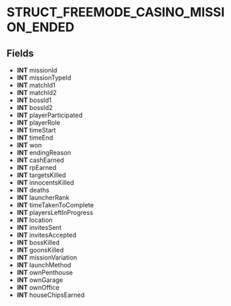 # STRUCT_FREEMODE_CASINO_MISSION_ENDED

## Fields
* **INT** missionId
* **INT** missionTypeId
* **INT** matchId1
* **INT** matchId2
* **INT** bossId1
* **INT** bossId2
* **INT** playerParticipated
* **INT** playerRole
* **INT** timeStart
* **INT** timeEnd
* **INT** won
* **INT** endingReason
* **INT** cashEarned
* **INT** rpEarned
* **INT** targetsKilled
* **INT** innocentsKilled
* **INT** deaths
* **INT** launcherRank
* **INT** timeTakenToComplete
* **INT** playersLeftInProgress
* **INT** location
* **INT** invitesSent
* **INT** invitesAccepted
* **INT** bossKilled
* **INT** goonsKilled
* **INT** missionVariation
* **INT** launchMethod
* **INT** ownPenthouse
* **INT** ownGarage
* **INT** ownOffice
* **INT** houseChipsEarned